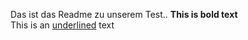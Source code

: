 Das ist das Readme zu unserem Test..
**This is bold text**  
This is an <ins>underlined</ins> text  
